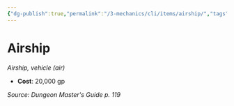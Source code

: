 ```yaml
---
{"dg-publish":true,"permalink":"/3-mechanics/cli/items/airship/","tags":["ttrpg-cli/compendium/src/5e/dmg","ttrpg-cli/item/rarity/none","ttrpg-cli/item/vehicle/airship-air"],"noteIcon":""}
---
```


# Airship
*Airship, vehicle (air)*  


- **Cost**: 20,000 gp

*Source: Dungeon Master's Guide p. 119*